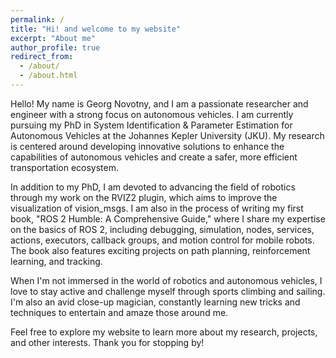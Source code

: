 ```yaml
---
permalink: /
title: "Hi! and welcome to my website"
excerpt: "About me"
author_profile: true
redirect_from: 
  - /about/
  - /about.html
---
```


Hello! My name is Georg Novotny, and I am a passionate researcher and engineer with a strong focus on autonomous vehicles. I am currently pursuing my PhD in System Identification & Parameter Estimation for Autonomous Vehicles at the Johannes Kepler University (JKU). My research is centered around developing innovative solutions to enhance the capabilities of autonomous vehicles and create a safer, more efficient transportation ecosystem.

In addition to my PhD, I am devoted to advancing the field of robotics through my work on the RVIZ2 plugin, which aims to improve the visualization of vision_msgs. I am also in the process of writing my first book, "ROS 2 Humble: A Comprehensive Guide," where I share my expertise on the basics of ROS 2, including debugging, simulation, nodes, services, actions, executors, callback groups, and motion control for mobile robots. The book also features exciting projects on path planning, reinforcement learning, and tracking.

When I'm not immersed in the world of robotics and autonomous vehicles, I love to stay active and challenge myself through sports climbing and sailing. I'm also an avid close-up magician, constantly learning new tricks and techniques to entertain and amaze those around me.

Feel free to explore my website to learn more about my research, projects, and other interests. Thank you for stopping by!
